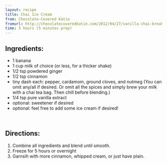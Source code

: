 ```yaml
---
layout: recipe
title: Chai Ice Cream
from: Chocolate-Covered Katie
fromurl: http://chocolatecoveredkatie.com/2012/04/27/vanilla-chai-breakfast-shakes/
time: 5 hours (5 minutes prep)
---
```


Ingredients:
------------

* 1 banana 
* 1 cup milk of choice (or less, for a thicker shake)
* 1/2 tsp powdered ginger
* 1/2 tsp cinnamon
* tiny dash each: pepper, cardamom, ground cloves, and nutmeg (You can omit any/all if desired. Or omit all the spices and simply brew your milk with a chai tea bag. Then chill before blending.) 
* 1/4 tsp pure vanilla extract
* optional: sweetener if desired
* optional: feel free to add some ice cream if desired!


<br>

Directions:
-----------

1. Combine all ingredients and blend until smooth. 
2. Freeze for 5 hours or overnight
3. Garnsih with more cinnamon, whipped cream, or just have plain. 

